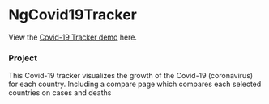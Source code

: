 # NgCovid19Tracker

View the [Covid-19 Tracker demo](https://fatihtaskent.github.io/ng-covid19-tracker) here.

### Project
This Covid-19 tracker visualizes the growth of the Covid-19 (coronavirus) for each country. Including a compare page which compares each selected countries on cases and deaths

